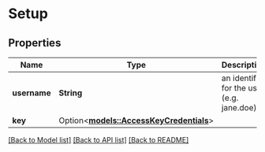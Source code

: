 # Setup

## Properties

Name | Type | Description | Notes
------------ | ------------- | ------------- | -------------
**username** | **String** | an identifier for the user (e.g. jane.doe) | 
**key** | Option<[**models::AccessKeyCredentials**](AccessKeyCredentials.md)> |  | [optional]

[[Back to Model list]](../README.md#documentation-for-models) [[Back to API list]](../README.md#documentation-for-api-endpoints) [[Back to README]](../README.md)


